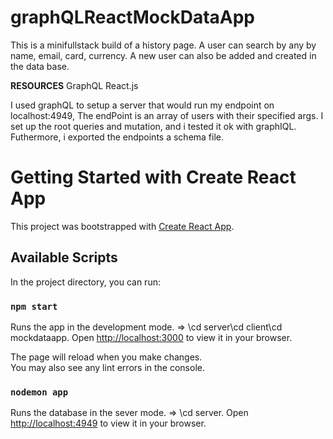 # graphQLReactMockDataApp
This is a minifullstack build of a history page. 
A user can search by any by name, email, card, currency.
A new user can also be added and created in the data base.

**RESOURCES**
GraphQL
React.js

I used graphQL to setup a server that would run my endpoint on localhost:4949, 
The endPoint is an array of users with their specified args.
I set up the root queries and mutation, and i tested it ok with graphIQL.
Futhermore, i exported the endpoints a schema file.

# Getting Started with Create React App

This project was bootstrapped with [Create React App](https://github.com/Vhighc/graphQLReactMockDataApp.git).

## Available Scripts

In the project directory, you can run:

### `npm start` 

Runs the app in the development mode. => \cd server\cd client\cd mockdataapp.
Open [http://localhost:3000](http://localhost:3000) to view it in your browser.

The page will reload when you make changes.\
You may also see any lint errors in the console.


### `nodemon app`

Runs the database in the sever mode. => \cd server.
Open [http://localhost:4949](http://localhost:4949/graphiql) to view it in your browser.
